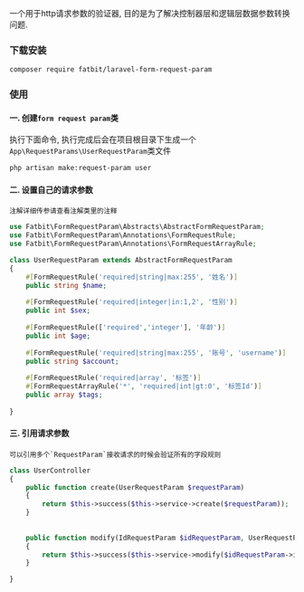  一个用于http请求参数的验证器, 目的是为了解决控制器层和逻辑层数据参数转换问题.

### 下载安装
~~~bash
composer require fatbit/laravel-form-request-param
~~~

### 使用
#### 一. 创建`form request param`类
执行下面命令, 执行完成后会在项目根目录下生成一个`App\RequestParams\UserRequestParam`类文件
~~~bash
php artisan make:request-param user
~~~

#### 二. 设置自己的请求参数
    注解详细传参请查看注解类里的注释
~~~php
use Fatbit\FormRequestParam\Abstracts\AbstractFormRequestParam;
use Fatbit\FormRequestParam\Annotations\FormRequestRule;
use Fatbit\FormRequestParam\Annotations\FormRequestArrayRule;

class UserRequestParam extends AbstractFormRequestParam 
{
    #[FormRequestRule('required|string|max:255', '姓名')]
    public string $name;
    
    #[FormRequestRule('required|integer|in:1,2', '性别')]
    public int $sex;
    
    #[FormRequestRule(['required','integer'], '年龄')]
    public int $age;
    
    #[FormRequestRule('required|string|max:255', '账号', 'username')]
    public string $account;
    
    #[FormRequestRule('required|array', '标签')]
    #[FormRequestArrayRule('*', 'required|int|gt:0', '标签Id')]
    public array $tags;
    
}
~~~

#### 三. 引用请求参数
    可以引用多个`RequestParam`接收请求的时候会验证所有的字段规则
~~~php
class UserController
{
    public function create(UserRequestParam $requestParam)
    {
        return $this->success($this->service->create($requestParam));
    }
    
    
    public function modify(IdRequestParam $idRequestParam, UserRequestParam $requestParam)
    {
        return $this->success($this->service->modify($idRequestParam->id, $requestParam));
    }

}
~~~